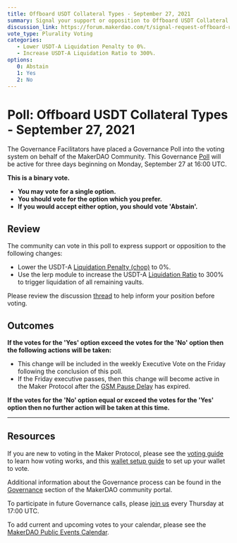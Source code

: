 ```yaml
---
title: Offboard USDT Collateral Types - September 27, 2021
summary: Signal your support or opposition to Offboard USDT Collateral Types.
discussion_link: https://forum.makerdao.com/t/signal-request-offboard-usdt-collateral-types/10223
vote_type: Plurality Voting
categories:
   - Lower USDT-A Liquidation Penalty to 0%.
   - Increase USDT-A Liquidation Ratio to 300%.
options:
   0: Abstain
   1: Yes
   2: No
---
```


# Poll: Offboard USDT Collateral Types - September 27, 2021

The Governance Facilitators have placed a Governance Poll into the voting system on behalf of the MakerDAO Community. This Governance [Poll](https://community-development.makerdao.com/en/learn/governance/on-chain-gov) will be active for three days beginning on Monday, September 27 at 16:00 UTC.

**This is a binary vote.** 
- **You may vote for a single option.** 
- **You should vote for the option which you prefer.**
- **If you would accept either option, you should vote 'Abstain'.**

## Review

The community can vote in this poll to express support or opposition to the following changes: 
* Lower the USDT-A [Liquidation Penalty (chop)](https://makerdao.world/en/learn/governance/param-liquidation-penalty/) to 0%.
* Use the lerp module to increase the USDT-A [Liquidation Ratio](https://makerdao.world/en/learn/governance/param-liquidation-ratio/) to 300% to trigger liquidation of all remaining vaults.

Please review the discussion [thread](https://forum.makerdao.com/t/signal-request-offboard-usdt-collateral-types/10223) to help inform your position before voting.

## Outcomes

**If the votes for the 'Yes' option exceed the votes for the 'No' option then the following actions will be taken:**
* This change will be included in the weekly Executive Vote on the Friday following the conclusion of this poll.
* If the Friday executive passes, then this change will become active in the Maker Protocol after the [GSM Pause Delay](https://community-development.makerdao.com/en/learn/governance/param-gsm-pause-delay) has expired.

**If the votes for the 'No' option equal or exceed the votes for the 'Yes' option then no further action will be taken at this time.**

---

## Resources

If you are new to voting in the Maker Protocol, please see the [voting guide](https://community-development.makerdao.com/en/learn/governance/how-voting-works/) to learn how voting works, and this [wallet setup guide](https://community-development.makerdao.com/en/learn/governance/voting-setup/) to set up your wallet to vote.

Additional information about the Governance process can be found in the [Governance](https://community-development.makerdao.com/en/learn/governance) section of the MakerDAO community portal.

To participate in future Governance calls, please [join us](https://github.com/makerdao/community/tree/master/governance/governance-and-risk-meetings) every Thursday at 17:00 UTC.

To add current and upcoming votes to your calendar, please see the [MakerDAO Public Events Calendar](https://calendar.google.com/calendar/embed?src=makerdao.com_3efhm2ghipksegl009ktniomdk%40group.calendar.google.com&ctz=UTC&mode=week&showCalendars=0&showPrint=0).
